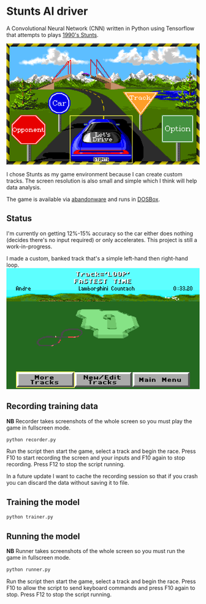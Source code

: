 # Stunts AI driver
A Convolutional Neural Network (CNN) written in Python using Tensorflow that attempts to plays [1990's Stunts](https://en.wikipedia.org/wiki/Stunts_(video_game)).

![Stunts Main Menu](img/screenshot00.png)

I chose Stunts as my game environment because I can create custom tracks. The screen resolution is also small and simple which I think will help data analysis.

The game is available via [abandonware](http://www.abandonia.com/en/games/73/Stunts.html) and runs in [DOSBox](https://www.dosbox.com/).
## Status
I'm currently on getting 12%-15% accuracy so the car either does nothing (decides there's no input required) or only accelerates. This project is still a work-in-progress.

I made a custom, banked track that's a simple left-hand then right-hand loop.
![Stunts Main Menu](img/screenshot01.png)

## Recording training data
**NB** Recorder takes screenshots of the whole screen so you must play the game in fullscreen mode.
```Python
python recorder.py
```
Run the script then start the game, select a track and begin the race. Press F10 to start recording the screen and your inputs and F10 again to stop recording. Press F12 to stop the script running.

In a future update I want to cache the recording session so that if you crash you can discard the data without saving it to file.

## Training the model
```Python
python trainer.py
```

## Running the model
**NB** Runner takes screenshots of the whole screen so you must run the game in fullscreen mode.
```Python
python runner.py
```
Run the script then start the game, select a track and begin the race. Press F10 to allow the script to send keyboard commands and press F10 again to stop. Press F12 to stop the script running.